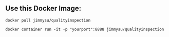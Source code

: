 ## Use this Docker Image: 

```
docker pull jimmysu/qualityinspection
```

```
docker container run -it -p "yourport":8888 jimmysu/qualityinspection
```
